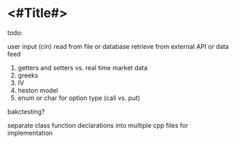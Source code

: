 #  <#Title#>


todo:

user input (cin)
read from file or database
retrieve from external API or data feed

1. getters and setters vs. real time market data
2. greeks 
3. IV 
4. heston model
5. enum or char for option type (call vs. put)

bakctesting?



separate class function declarations into multiple cpp files for implementation
